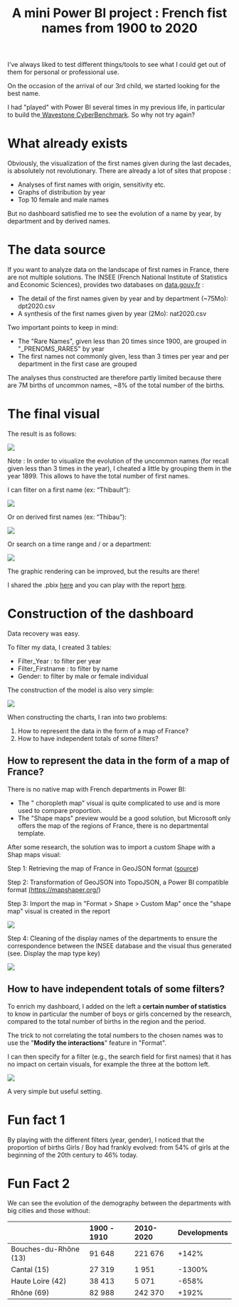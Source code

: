 ﻿---
title: "A mini Power BI project : French fist names from 1900 to 2020"
subtitle:
excerpt: How I built a Power BI dashboard to analyze French first name, per year and per department.    
tags:
  - Power BI
header_img : "./assets/img/posts/2022-01-12_PowerBI-FirstName-France_1"
---




I've always liked to test different things/tools to see what I could get out of them for personal or professional use. 

On the occasion of the arrival of our 3rd child, we started looking for the best name. 

I had "played" with Power BI several times in my previous life, in particular to build the[ Wavestone CyberBenchmark](https://www.riskinsight-wavestone.com/2020/05/comment-evaluer-efficacement-sa-maturite-en-cybersecurite/). So why not try again? 


# What already exists 
Obviously, the visualization of the first names given during the last decades, is absolutely not revolutionary. There are already a lot of sites that propose : 

- Analyses of first names with origin, sensitivity etc. 
- Graphs of distribution by year 
- Top 10 female and male names

But no dashboard satisfied me to see the evolution of a name by year, by department and by derived names. 


# The data source
If you want to analyze data on the landscape of first names in France, there are not multiple solutions. The INSEE (French National Institute of Statistics and Economic Sciences), provides two databases on [data.gouv.fr](http://data.gouv.fr/) : 

- The detail of the first names given by year and by department (~75Mo): dpt2020.csv
- A synthesis of the first names given by year (2Mo): nat2020.csv 

Two important points to keep in mind: 
- The "Rare Names", given less than 20 times since 1900, are grouped in "\_PRENOMS\_RARES" by year 
- The first names not commonly given, less than 3 times per year and per department in the first case are grouped

The analyses thus constructed are therefore partly limited because there are 7M births of uncommon names, ~8% of the total number of the births.


# The final visual 
The result is as follows: 

<img src="https://thijoubert.github.io/assets/img/posts/2022-01-12_PowerBI-FirstName-France_1" >

Note : In order to visualize the evolution of the uncommon names (for recall given less than 3 times in the year), I cheated a little by grouping them in the year 1899. This allows to have the total number of first names. 

I can filter on a first name (ex: “Thibault”):

<img src="https://thijoubert.github.io/assets/img/posts/2022-01-12_PowerBI-FirstName-France_2" >

Or on derived first names (ex: “Thibau”):

<img src="https://thijoubert.github.io/assets/img/posts/2022-01-12_PowerBI-FirstName-France_3" >

Or search on a time range and / or a department:

<img src="https://thijoubert.github.io/assets/img/posts/2022-01-12_PowerBI-FirstName-France_4" >

The graphic rendering can be improved, but the results are there! 

I shared the .pbix [here](https://github.com/thijoubert/Sharing/tree/main/Power%20BI) and you can play with the report [here](https://app.powerbi.com/view?r=eyJrIjoiM2ExZTNmOWUtMWZjOS00ODhlLTgzYTctODVkODdhNjQ1ZjdlIiwidCI6IjVlYjAzNjRhLTFlNDctNGQ4OS04YWY4LWVmODhhYmZhMTk5YyJ9).



# Construction of the dashboard
Data recovery was easy. 

To filter my data, I created 3 tables: 

- Filter\_Year : to filter per year
- Filter\_Firstname : to filter by name
- Gender: to filter by male or female individual 

The construction of the model is also very simple:

<img src="https://thijoubert.github.io/assets/img/posts/2022-01-12_PowerBI-FirstName-France_5" >

When constructing the charts, I ran into two problems: 
1. How to represent the data in the form of a map of France? 
1. How to have independent totals of some filters? 


## How to represent the data in the form of a map of France? 
There is no native map with French departments in Power BI: 
- The " choropleth map" visual is quite complicated to use and is more used to compare proportion.
- The "Shape maps" preview would be a good solution, but Microsoft only offers the map of the regions of France, there is no departmental template. 

After some research, the solution was to import a custom Shape with a Shap maps visual: 

Step 1: Retrieving the map of France in GeoJSON format ([source](https://france-geojson.gregoiredavid.fr/))

Step 2: Transformation of GeoJSON into TopoJSON, a Power BI compatible format [(](https://mapshaper.org/)https://mapshaper.org/)

Step 3: Import the map in "Format > Shape > Custom Map" once the "shape map" visual is created in the report

<img src="https://thijoubert.github.io/assets/img/posts/2022-01-12_PowerBI-FirstName-France_6" >

Step 4: Cleaning of the display names of the departments to ensure the correspondence between the INSEE database and the visual thus generated (see. Display the map type key)

<img src="https://thijoubert.github.io/assets/img/posts/2022-01-12_PowerBI-FirstName-France_7" >


## How to have independent totals of some filters? 
To enrich my dashboard, I added on the left a **certain number of statistics** to know in particular the number of boys or girls concerned by the research, compared to the total number of births in the region and the period. 

The trick to not correlating the total numbers to the chosen names was to use the "**Modify the interactions**" feature in "Format". 

I can then specify for a filter (e.g., the search field for first names) that it has no impact on certain visuals, for example the three at the bottom left. 

<img src="https://thijoubert.github.io/assets/img/posts/2022-01-12_PowerBI-FirstName-France_8" >

A very simple but useful setting. 


# Fun fact 1
By playing with the different filters (year, gender), I noticed that the proportion of births Girls / Boy had frankly evolved: from 54% of girls at the beginning of the 20th century to 46% today. 


# Fun Fact 2
We can see the evolution of the demography between the departments with big cities and those without: 

||1900 - 1910|2010-2020|Developments|
| :- | :- | :- | :- |
|Bouches-du-Rhône (13)|91 648|221 676|+142%|
|Cantal (15)|27 319|1 951|-1300%|
|Haute Loire (42)|38 413|5 071|-658%|
|Rhône (69)|82 988|242 370|+192%|